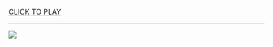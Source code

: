 
<a href="https://premium76.site?title=google_classroom_6x_unblocked_games&ref=13M">CLICK TO PLAY</a></h3>
<hr>

<a href="https://premium76.site?title=google_classroom_6x_unblocked_games&ref=13M"><img src="https://clearcache.store/games.png"></a>


